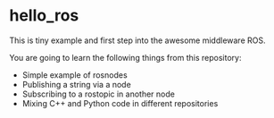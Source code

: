 # hello_ros

This is tiny example and first step into the awesome middleware ROS. 

You are going to learn the following things from this repository: 
- Simple example of rosnodes
- Publishing a string via a node
- Subscribing to a rostopic in another node
- Mixing C++ and Python code in different repositories
